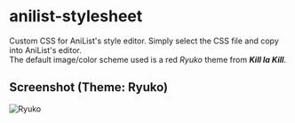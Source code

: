 anilist-stylesheet
==================

Custom CSS for AniList's style editor. Simply select the CSS file and copy into AniList's editor.  
The default image/color scheme used is a red *Ryuko* theme from ***Kill la Kill***.

## Screenshot (Theme: Ryuko)
![Ryuko](http://i.imgur.com/GJIHqD1.png "Ryuko")
